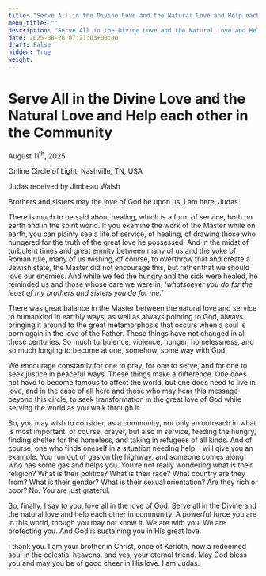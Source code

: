 ```yaml
---
title: "Serve All in the Divine Love and the Natural Love and Help each other in the Community"
menu_title: ""
description: "Serve All in the Divine Love and the Natural Love and Help each other in the Community"
date: 2025-08-28 07:21:03+00:00
draft: False
hidden: True
weight:
---
```

# Serve All in the Divine Love and the Natural Love and Help each other in the Community

August 11<sup>th</sup>, 2025

Online Circle of Light, Nashville, TN, USA

Judas received by Jimbeau Walsh

Brothers and sisters may the love of God be upon us. I am here, Judas.

There is much to be said about healing, which is a form of service, both on earth and in the spirit world. If you examine the work of the Master while on earth, you can plainly see a life of service, of healing, of drawing those who hungered for the truth of the great love he possessed. And in the midst of turbulent times and great enmity between many of us and the yoke of Roman rule, many of us wishing, of course, to overthrow that and create a Jewish state, the Master did not encourage this, but rather that we should love our enemies. And while we fed the hungry and the sick were healed, he reminded us and those whose care we were in, *‘whatsoever you do for the least of my brothers and sisters you do for me.’*

There was great balance in the Master between the natural love and service to humankind in earthly ways, as well as always pointing to God, always bringing it around to the great metamorphosis that occurs when a soul is born again in the love of the Father. These things have not changed in all these centuries. So much turbulence, violence, hunger, homelessness, and so much longing to become at one, somehow, some way with God.

We encourage constantly for one to pray, for one to serve, and for one to seek justice in peaceful ways. These things make a difference. One does not have to become famous to affect the world, but one does need to live in love, and in the case of all here and those who may hear this message beyond this circle, to seek transformation in the great love of God while serving the world as you walk through it.

So, you may wish to consider, as a community, not only an outreach in what is most important, of course, prayer, but also in service, feeding the hungry, finding shelter for the homeless, and taking in refugees of all kinds. And of course, one who finds oneself in a situation needing help. I will give you an example. You run out of gas on the highway, and someone comes along who has some gas and helps you. You’re not really wondering what is their religion? What is their politics? What is their race? What country are they from? What is their gender? What is their sexual orientation? Are they rich or poor? No. You are just grateful.

So, finally, I say to you, love all in the love of God. Serve all in the Divine and the natural love and help each other in community. A powerful force you are in this world, though you may not know it. We are with you. We are protecting you. And God is sustaining you in His great love.

I thank you. I am your brother in Christ, once of Kerioth, now a redeemed soul in the celestial heavens, and yes, your eternal friend. May God bless you and may you be of good cheer in His love. I am Judas.
